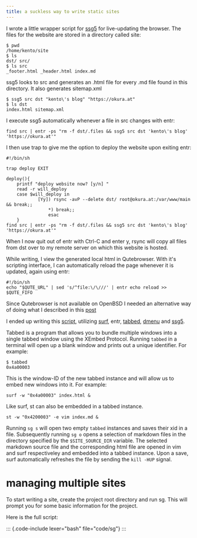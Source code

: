 ```yaml
---
title: a suckless way to write static sites
---
```


I wrote a little wrapper script for [ssg5](https://www.romanzolotarev.com/ssg.html) for live-updating the browser.
The files for the website are stored in a directory called site:

	$ pwd
	/home/kento/site
	$ ls
	dst/ src/
	$ ls src
	_footer.html _header.html index.md

ssg5 looks to src and generates an .html file for every .md file found in this directory. It also generates sitemap.xml

    $ ssg5 src dst "kento\'s blog" "https://okura.at"
    $ ls dst
    index.html sitemap.xml

I execute ssg5 automatically whenever a file in src changes with entr:

    find src | entr -ps "rm -f dst/.files && ssg5 src dst 'kento\'s blog' 'https://okura.at'"

I then use trap to give me the option to deploy the website upon exiting entr:

    #!/bin/sh

    trap deploy EXIT

    deploy(){
        printf "deploy website now? [y/n] "
        read -r will_deploy
	    case $will_deploy in
	            [Yy]) rsync -avP --delete dst/ root@okura.at:/var/www/main && break;;
		            *) break;; 
			        esac
		}
	find src | entr -ps "rm -f dst/.files && ssg5 src dst 'kento\'s blog' 'https://okura.at'"
				
When I now quit out of entr with Ctrl-C and enter y, rsync will copy all files from dst over to my remote server on which this website is hosted.

While writing, I view the generated local html in Qutebrowser. With it's scripting interface, I can automatically reload the page whenever it is updated, again using entr:

    #!/bin/sh
    echo "$QUTE_URL" | sed 's/^file:\/\///' | entr echo reload >> $QUTE_FIFO
	
Since Qutebrowser is not available on OpenBSD I needed an alternative
way of doing what I described in this [post](maintaining-a-website.html)

I ended up writing this [script](sg), utilizing [surf](https://surf.suckless.org),
entr,
[tabbed](https://tools.suckless.org/tabbed/), [dmenu](https://tools.suckless.org/dmenu) and [ssg5](https://www.romanzolotarev.com/ssg.html).  

Tabbed is a program that allows you to bundle multiple windows into a single tabbed window
using the XEmbed Protocol. 
Running `tabbed` in a terminal will open up a blank window and prints out a unique
identifier. For example:

    $ tabbed
	0x4a00003
	
This is the window-ID of the new tabbed instance and will allow us to embed new windows into it. For example:

    surf -w "0x4a00003" index.html &

Like surf, st can also be embedded in a tabbed instance.

    st -w "0x4200003" -e vim index.md &

Running `sg s` will open two empty `tabbed` instances and saves their xid in a file.
Subsequently running `sg o` opens a selection of markdown files in the directory specified
by the `$SITE_SOURCE_DIR` variable. The selected markdown source file and the corresponding
html file are opened in vim and surf respectiveley and embedded into a tabbed instance.
Upon a save, surf automatically refreshes the file by sending the `kill -HUP` signal.

# managing multiple sites

To start writing a site, create the project root directory and run sg.
This will prompt you for some basic information for the project.

Here is the full script:

::: {.code-include lexer="bash" file="code/sg"}
:::
